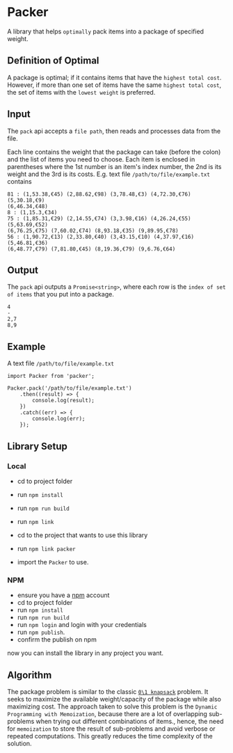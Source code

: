 # Packer
A library that helps `optimally` pack items into a package of specified weight.

## Definition of Optimal
A package is optimal; if it contains items that have the `highest total cost`. However, if more than one set of items have the same `highest total cost`, the set of items with the `lowest weight` is preferred.

## Input
The `pack` api accepts a `file path`, then reads and processes data from the file.

Each line contains the weight that the package can take (before the colon) and the list of items you need to choose. Each item is enclosed in parentheses where the 1st number is an item's index number, the 2nd is its weight and the 3rd is its costs. E.g. text file `/path/to/file/example.txt` contains
```
81 : (1,53.38,€45) (2,88.62,€98) (3,78.48,€3) (4,72.30,€76) (5,30.18,€9)
(6,46.34,€48)
8 : (1,15.3,€34)
75 : (1,85.31,€29) (2,14.55,€74) (3,3.98,€16) (4,26.24,€55) (5,63.69,€52)
(6,76.25,€75) (7,60.02,€74) (8,93.18,€35) (9,89.95,€78)
56 : (1,90.72,€13) (2,33.80,€40) (3,43.15,€10) (4,37.97,€16) (5,46.81,€36)
(6,48.77,€79) (7,81.80,€45) (8,19.36,€79) (9,6.76,€64)
```

## Output
The `pack` api outputs a `Promise<string>`, where each row is the `index of set of items` that you put into a package.
```
4
-
2,7
8,9
```

## Example
A text file `/path/to/file/example.txt`

```
import Packer from 'packer';

Packer.pack('/path/to/file/example.txt')
    .then((result) => {
        console.log(result);
    })
    .catch((err) => {
        console.log(err);
    });
```

## Library Setup
### Local
- cd to project folder
- run `npm install`
- run `npm run build`
- run `npm link`

- cd to the project that wants to use this library
- run  `npm link packer`
- import the `Packer` to use.

### NPM
- ensure you have a [npm](https://www.npmjs.com/) account
- cd to project folder
- run `npm install`
- run `npm run build`
- run `npm login` and login with your credentials
- run `npm publish`.
- confirm the publish on npm

now you can install the library in any project you want.

## Algorithm
The package problem is similar to the classic [`0\1 knapsack`](https://en.wikipedia.org/wiki/Knapsack_problem) problem. It seeks to maximize the available weight/capacity of the package while also maximizing cost.
The approach taken to solve this problem is the `Dynamic Programming with Memoization`, because there are a lot of overlapping sub-problems when trying out different combinations of items., hence, the need for `memoization` to store the result of sub-problems and avoid verbose or repeated computations. This greatly reduces the time complexity of the solution.
